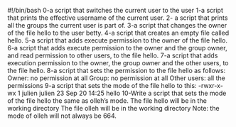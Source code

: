 #!/bin/bash
0-a script that switches the current user to the user
1-a script that prints the effective username of the current user.
2- a script that prints all the groups the current user is part of.
3-a script that changes the owner of the file hello to the user betty.
4-a script that creates an empty file called hello.
5-a script that adds execute permission to the owner of the file hello.
6-a script that adds execute permission to the owner and the group owner, and read permission to other users, to the file hello.
7-a script that adds execution permission to the owner, the group owner and the other users, to the file hello.
8-a script that sets the permission to the file hello as follows:
  Owner: no permission at all
  Group: no permission at all
  Other users: all the permissions
9-a script that sets the mode of the file hello to this:
  -rwxr-x-wx 1 julien julien 23 Sep 20 14:25 hello
10-Write a script that sets the mode of the file hello the same as olleh’s mode.
    The file hello will be in the working directory
    The file olleh will be in the working directory
  Note: the mode of olleh will not always be 664.
